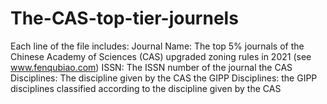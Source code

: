 # The-CAS-top-tier-journels
Each line of the file includes:
Journal Name: The top 5% journals of the Chinese Academy of Sciences (CAS) upgraded zoning rules in 2021 (see www.fenqubiao.com)
ISSN: The ISSN number of the journal
the CAS Disciplines: The discipline given by the CAS
the GIPP Disciplines: the GIPP disciplines classified according to the discipline given by the CAS 
